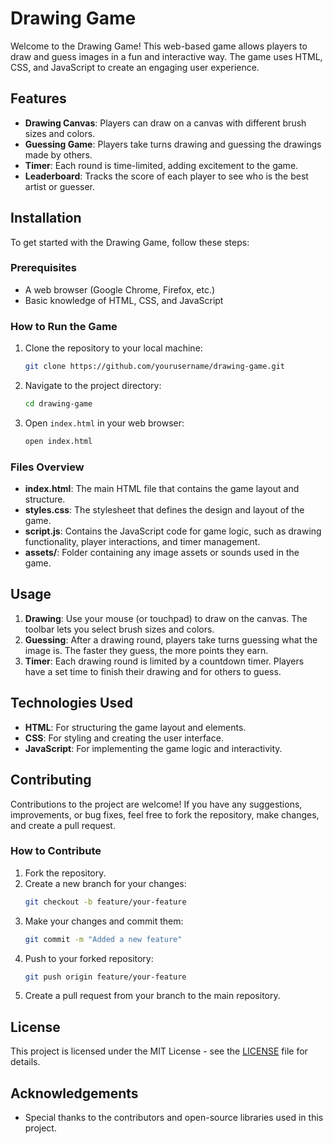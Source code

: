 
# Drawing Game

Welcome to the Drawing Game! This web-based game allows players to draw and guess images in a fun and interactive way. The game uses HTML, CSS, and JavaScript to create an engaging user experience.

## Features
- **Drawing Canvas**: Players can draw on a canvas with different brush sizes and colors.
- **Guessing Game**: Players take turns drawing and guessing the drawings made by others.
- **Timer**: Each round is time-limited, adding excitement to the game.
- **Leaderboard**: Tracks the score of each player to see who is the best artist or guesser.

## Installation

To get started with the Drawing Game, follow these steps:

### Prerequisites
- A web browser (Google Chrome, Firefox, etc.)
- Basic knowledge of HTML, CSS, and JavaScript

### How to Run the Game
1. Clone the repository to your local machine:
   ```bash
   git clone https://github.com/yourusername/drawing-game.git
   ```
2. Navigate to the project directory:
   ```bash
   cd drawing-game
   ```
3. Open `index.html` in your web browser:
   ```bash
   open index.html
   ```

### Files Overview
- **index.html**: The main HTML file that contains the game layout and structure.
- **styles.css**: The stylesheet that defines the design and layout of the game.
- **script.js**: Contains the JavaScript code for game logic, such as drawing functionality, player interactions, and timer management.
- **assets/**: Folder containing any image assets or sounds used in the game.

## Usage

1. **Drawing**: Use your mouse (or touchpad) to draw on the canvas. The toolbar lets you select brush sizes and colors.
2. **Guessing**: After a drawing round, players take turns guessing what the image is. The faster they guess, the more points they earn.
3. **Timer**: Each drawing round is limited by a countdown timer. Players have a set time to finish their drawing and for others to guess.

## Technologies Used
- **HTML**: For structuring the game layout and elements.
- **CSS**: For styling and creating the user interface.
- **JavaScript**: For implementing the game logic and interactivity.

## Contributing

Contributions to the project are welcome! If you have any suggestions, improvements, or bug fixes, feel free to fork the repository, make changes, and create a pull request.

### How to Contribute
1. Fork the repository.
2. Create a new branch for your changes:
   ```bash
   git checkout -b feature/your-feature
   ```
3. Make your changes and commit them:
   ```bash
   git commit -m "Added a new feature"
   ```
4. Push to your forked repository:
   ```bash
   git push origin feature/your-feature
   ```
5. Create a pull request from your branch to the main repository.

## License

This project is licensed under the MIT License - see the [LICENSE](LICENSE) file for details.

## Acknowledgements

- Special thanks to the contributors and open-source libraries used in this project.
